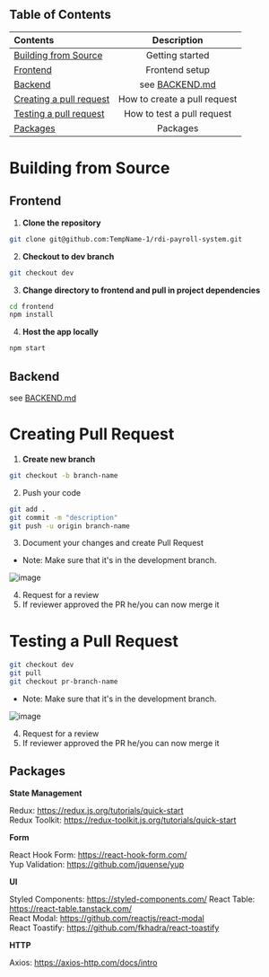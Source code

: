 ## Table of Contents

| Contents                             |          Description          |
| :----------------------------------- | :----------------------------: |
| [Building from Source](#building-from-source)             |     Getting started    |
| [Frontend](#frontend)             |      Frontend setup    |
| [Backend](#backend)     |       see [BACKEND.md](backend/README.md)       |
| [Creating a pull request](#creating-pull-request) |          How to create a pull request        |
| [Testing a pull request](#testing-a-pull-request)                       |     How to test a pull request   |
| [Packages](#packages)           | Packages |

# Building from Source

## Frontend

1. **Clone the repository**

```bash
git clone git@github.com:TempName-1/rdi-payroll-system.git
```

2. **Checkout to dev branch**

```bash
git checkout dev
```

3. **Change directory to frontend and pull in project dependencies**

```bash
cd frontend
npm install
```

4. **Host the app locally**

```bash
npm start
```

## Backend

see [BACKEND.md](backend/README.md)             

# Creating Pull Request

1. **Create new branch**

```bash
git checkout -b branch-name
```

2. Push your code

```bash
git add .
git commit -m "description"
git push -u origin branch-name
```

3. Document your changes and create Pull Request

- Note: Make sure that it's in the development branch.

![image](https://user-images.githubusercontent.com/58845052/136660462-0c46db45-9022-48f4-ba36-c9427e0680d3.png)

4. Request for a review
5. If reviewer approved the PR he/you can now merge it

# Testing a Pull Request

```bash
git checkout dev
git pull
git checkout pr-branch-name
```

- Note: Make sure that it's in the development branch.

![image](https://user-images.githubusercontent.com/58845052/136660462-0c46db45-9022-48f4-ba36-c9427e0680d3.png)

4. Request for a review
5. If reviewer approved the PR he/you can now merge it

## Packages

**State Management**

Redux: https://redux.js.org/tutorials/quick-start
<br/>
Redux Toolkit: https://redux-toolkit.js.org/tutorials/quick-start
<br/>

**Form** 

React Hook Form: https://react-hook-form.com/
<br/>
Yup Validation: https://github.com/jquense/yup
<br/>

**UI**

Styled Components: https://styled-components.com/
React Table: https://react-table.tanstack.com/
<br/>
React Modal: https://github.com/reactjs/react-modal
<br/>
React Toastify: https://github.com/fkhadra/react-toastify
<br/>

**HTTP**

Axios: https://axios-http.com/docs/intro
